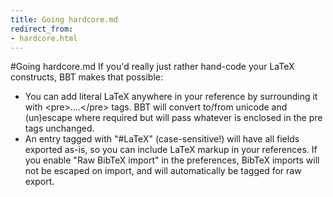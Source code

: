 ```yaml
---
title: Going hardcore.md
redirect_from:
- hardcore.html
---
```

#Going hardcore.md
If you'd really just rather hand-code your LaTeX constructs, BBT makes that possible:

* You can add literal LaTeX anywhere in your reference by surrounding it with &lt;pre&gt;....&lt;/pre&gt; tags. BBT will
  convert to/from unicode and (un)escape where required but will pass whatever is enclosed in the pre tags unchanged.
* An entry tagged with "#LaTeX" (case-sensitive!) will have all fields exported as-is, so you can include
  LaTeX markup in your references. If you enable "Raw BibTeX import" in the preferences, BibTeX imports will not be
  escaped on import, and will automatically be tagged for raw export.
